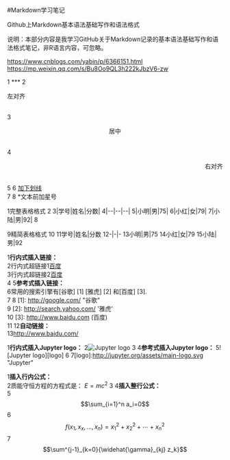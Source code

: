 #Markdown学习笔记   

Github上Markdown基本语法基础写作和语法格式

说明：本部分内容是我学习GitHub关于Markdown记录的基本语法基础写作和语法格式笔记，非R语言内容，可忽略。

https://www.cnblogs.com/yabin/p/6366151.html   
https://mp.weixin.qq.com/s/Bu8Oo9QL3h222kJbzV6-zw



1 ***
2 <p style="text-align: left" > 左对齐 </p>   
3 <p style="text-align: center" > 居中 </p>   
4 <p style="text-align: right" > 右对齐 </p>   
5
6 <u>加下划线</u>  
7
8 \*文本前加星号


 1完整表格格式
 2
 3|学号|姓名|分数|
 4|--|--|--|
 5|小明|男|75|
 6|小红|女|79|
 7|小陆|男|92|
 8

 9精简表格格式
10
11学号|姓名|分数
12-|-|-
13小明|男|75
14小红|女|79
15小陆|男|92



 1**行内式插入链接：**  
 2行内式超链接1[百度](http://www.baidu.com)  
 3行内式超链接2[百度](http://www.baidu.com "悬停显示百度")  
 4
 5**参考式插入链接：**  
 6常用的搜索引擎有[谷歌] [1] [雅虎] [2] 和[百度] [3].  
 7
 8  [1]: http://google.com/        "谷歌"  
 9  [2]: http://search.yahoo.com/  '雅虎'  
10  [3]: http://www.baidu.com    (百度)    
11
12**自动链接：**  
13<http://www.baidu.com/>


1**行内式插入Jupyter logo：**
2![Jupyter logo](http://jupyter.org/assets/main-logo.svg "Jupyter")
3
4**参考式插入Jupyter logo：**
5![Jupyter logo][logo]
6
7[logo]:http://jupyter.org/assets/main-logo.svg "Jupyter"


1**插入行内公式：**  
2质能守恒方程的方程式是： $E=mc^2$
3
4**插入整行公式：**  
5$$\sum_{i=1}^n a_i=0$$
6$$f(x_1,x_x,\ldots,x_n) = x_1^2 + x_2^2 + \cdots + x_n^2 $$
7$$\sum^{j-1}_{k=0}{\widehat{\gamma}_{kj} z_k}$$
